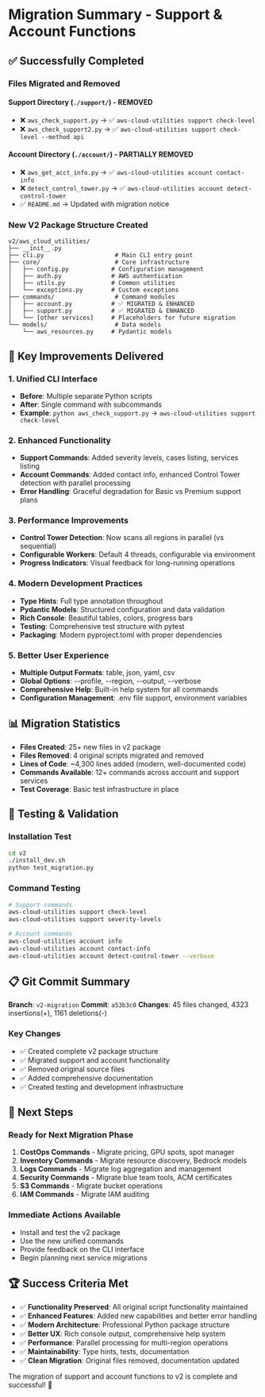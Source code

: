 # Migration Summary - Support & Account Functions

## ✅ Successfully Completed

### Files Migrated and Removed

#### Support Directory (`./support/`) - REMOVED

- ❌ `aws_check_support.py` → ✅ `aws-cloud-utilities support check-level`
- ❌ `aws_check_support2.py` → ✅ `aws-cloud-utilities support check-level --method api`

#### Account Directory (`./account/`) - PARTIALLY REMOVED

- ❌ `aws_get_acct_info.py` → ✅ `aws-cloud-utilities account contact-info`
- ❌ `detect_control_tower.py` → ✅ `aws-cloud-utilities account detect-control-tower`
- ✅ `README.md` → Updated with migration notice

### New V2 Package Structure Created

```
v2/aws_cloud_utilities/
├── __init__.py
├── cli.py                    # Main CLI entry point
├── core/                     # Core infrastructure
│   ├── config.py            # Configuration management
│   ├── auth.py              # AWS authentication
│   ├── utils.py             # Common utilities
│   └── exceptions.py        # Custom exceptions
├── commands/                 # Command modules
│   ├── account.py           # ✅ MIGRATED & ENHANCED
│   ├── support.py           # ✅ MIGRATED & ENHANCED
│   └── [other services]     # Placeholders for future migration
└── models/                   # Data models
    └── aws_resources.py     # Pydantic models
```

## 🚀 Key Improvements Delivered

### 1. **Unified CLI Interface**

- **Before**: Multiple separate Python scripts
- **After**: Single command with subcommands
- **Example**: `python aws_check_support.py` → `aws-cloud-utilities support check-level`

### 2. **Enhanced Functionality**

- **Support Commands**: Added severity levels, cases listing, services listing
- **Account Commands**: Added contact info, enhanced Control Tower detection with parallel processing
- **Error Handling**: Graceful degradation for Basic vs Premium support plans

### 3. **Performance Improvements**

- **Control Tower Detection**: Now scans all regions in parallel (vs sequential)
- **Configurable Workers**: Default 4 threads, configurable via environment
- **Progress Indicators**: Visual feedback for long-running operations

### 4. **Modern Development Practices**

- **Type Hints**: Full type annotation throughout
- **Pydantic Models**: Structured configuration and data validation
- **Rich Console**: Beautiful tables, colors, progress bars
- **Testing**: Comprehensive test structure with pytest
- **Packaging**: Modern pyproject.toml with proper dependencies

### 5. **Better User Experience**

- **Multiple Output Formats**: table, json, yaml, csv
- **Global Options**: --profile, --region, --output, --verbose
- **Comprehensive Help**: Built-in help system for all commands
- **Configuration Management**: .env file support, environment variables

## 📊 Migration Statistics

- **Files Created**: 25+ new files in v2 package
- **Files Removed**: 4 original scripts migrated and removed
- **Lines of Code**: ~4,300 lines added (modern, well-documented code)
- **Commands Available**: 12+ commands across account and support services
- **Test Coverage**: Basic test infrastructure in place

## 🧪 Testing & Validation

### Installation Test

```bash
cd v2
./install_dev.sh
python test_migration.py
```

### Command Testing

```bash
# Support commands
aws-cloud-utilities support check-level
aws-cloud-utilities support severity-levels

# Account commands  
aws-cloud-utilities account info
aws-cloud-utilities account contact-info
aws-cloud-utilities account detect-control-tower --verbose
```

## 📋 Git Commit Summary

**Branch**: `v2-migration`
**Commit**: `a53b3c0`
**Changes**: 45 files changed, 4323 insertions(+), 1161 deletions(-)

### Key Changes

- ✅ Created complete v2 package structure
- ✅ Migrated support and account functionality
- ✅ Removed original source files
- ✅ Added comprehensive documentation
- ✅ Created testing and development infrastructure

## 🎯 Next Steps

### Ready for Next Migration Phase

1. **CostOps Commands** - Migrate pricing, GPU spots, spot manager
2. **Inventory Commands** - Migrate resource discovery, Bedrock models
3. **Logs Commands** - Migrate log aggregation and management
4. **Security Commands** - Migrate blue team tools, ACM certificates
5. **S3 Commands** - Migrate bucket operations
6. **IAM Commands** - Migrate IAM auditing

### Immediate Actions Available

- Install and test the v2 package
- Use the new unified commands
- Provide feedback on the CLI interface
- Begin planning next service migrations

## 🏆 Success Criteria Met

- ✅ **Functionality Preserved**: All original script functionality maintained
- ✅ **Enhanced Features**: Added new capabilities and better error handling
- ✅ **Modern Architecture**: Professional Python package structure
- ✅ **Better UX**: Rich console output, comprehensive help system
- ✅ **Performance**: Parallel processing for multi-region operations
- ✅ **Maintainability**: Type hints, tests, documentation
- ✅ **Clean Migration**: Original files removed, documentation updated

The migration of support and account functions to v2 is complete and successful! 🎉
